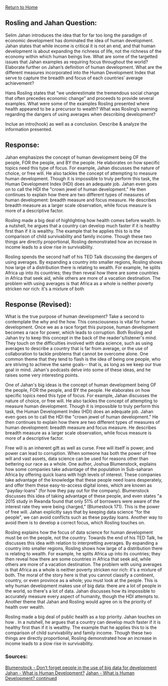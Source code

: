 [Return to Home](https://chase4eck.github.io/workshop-/)

## Rosling and Jahan Question:
Selim Jahan introduces the idea that for far too long the paradigm of economic development has dominated the idea of human development. Jahan states that while income is critical it is not an end, and that human development is about expanding the richness of life, not the richness of the economy within which human beings live. What are some of the targetted issues that Jahan examples as requiring focus throughout the world? Elaborate further on Jahan’s definition of human development. What are the different measures incorporated into the Human Development Index that serve to capture the breadth and focus of each countries’ average achievement?

Hans Rosling states that “we underestimate the tremendous social change that often precedes economic change” and proceeds to provide several examples. What were some of the examples Rosling presented where health appeared to be a precursor to wealth? What was Rosling’s warning regarding the dangers of using averages when describing development?

Inclue an intro(hook) as well as a conclusion. Describe & analyze the information presented. 

## Response:

Jahan emphasizes the concept of human development being OF the people, FOR the people, and BY the people. He elaborates on how specific topics need this type of focus. For example, Jahan discusses the nature of choice, or free will. He also tackles the concept of attempting to measure human development. Though it is impossible to truly perform this task, the Human Development Index (HDI) does an adequate job. Jahan even goes on to call the HDI the "crown jewel of human development." He then continues to explain how there are two different types of measures of human development: breadth measure and focus measure. He describes breadth measure as a larger scale observation, while focus measure is more of a descriptive factor.

Rosling made a big deal of highlighting how health comes before wealth. In a nutshell, he argues that a country can develop much faster if it is healthy first than if it is wealthy. The example that he applies this to is the comparison of child survivability and family income. Though these two things are directly proportional, Rosling demonstrated how an increase in income leads to a slow rise in survivability. 

Rosling spends the second half of his TED Talk discussing the dangers of using averages. By expanding a country into smaller regions, Rosling shows how large of a distribution there is relating to wealth. For example, he splits Africa up into its countries; they then reveal how there are some countries in Africa that seek aid, while others are more of a vacation destination. The problem with using averages is that Africa as a whole is neither poverty stricken nor rich: it's a mixture of both

## Response (Revised):

What is the true purpose of human development? Take a second to contemplate the why and the how. This consciousness is vital for human development. Once we as a race forget this purpose, human development becomes a race for power, which leads to corruption. Both Rosling and Jahan try to keep this concept in the back of the reader's/listener's mind. They touch on the difficulties involved with data science, such as using averages to describe a country that is far from average, or the use of collaboration to tackle problems that cannot be overcome alone. One common theme that they tend to flash is the idea of being one people, who are striving to achieve the same goals-- that is, as long as we keep our true goal in mind. Jahan's podcasts delve into some of these ideas, and he raises some very interesting points. 

One of Jahan's big ideas is the concept of human development being OF the people, FOR the people, and BY the people. He elaborates on how specific topics need this type of focus. For example, Jahan discusses the nature of choice, or free will. He also tackles the concept of attempting to measure human development. Though it is impossible to truly perform this task, the Human Development Index (HDI) does an adequate job. Jahan even goes on to call the HDI the "crown jewel of human development." He then continues to explain how there are two different types of measures of human development: breadth measure and focus measure. He describes breadth measure as a larger scale observation, while focus measure is more of a descriptive factor.

Free will is an inherent gift as well as curse. Free will itself is power, and power can lead to corruption. When someone has both the power of free will and vast assets, data science can be used for reasons other than bettering our race as a whole. One author, Joshua Blumenstock, explains how some companies take advantage of the population in Sub-saharan Africa by offering quick loans with high levels of interest. These companies take advantage of the knowledge that these people need loans desperately, and offer them these easy-to-access digital lones, which are known as "payday-loans" (for how they pay out for the company). Blumenstock discusses this idea of taking advantage of these people, and even states "a 2015 study in Rwanda found that only 51% of borrowers were aware of the interest rate they were being charged," (Blumestock 171). This is the power of free will. Jahan explicitly says that by keeping data science "for the people", we can avoid conflicts such as these payday loans. Another way to avoid them is to develop a correct focus, which Rosling touches on.

Rosling explains how the focus of data science for human development must be on the people, not the country. Towards the end of his TED Talk, he discusses this idea with relation to interpretting averages. By expanding a country into smaller regions, Rosling shows how large of a distribution there is relating to wealth. For example, he splits Africa up into its countries; they then reveal how there are some countries in Africa that seek aid, while others are more of a vacation destination. The problem with using averages is that Africa as a whole is neither poverty stricken nor rich: it's a mixture of both. The moral of the story here is that you cannot classify a continent, country, or even province as a whole; you must look at the people. This is why human development makes use of big data: there are a lot of people in the world, so there's a lot of data. Jahan discusses how its impossible to accurately measure every aspect of humanity, though the HDI attempts to. Another theme that Jahan and Rosling would agree on is the priority of health over wealth.

Rosling made a big deal of public health as a top priority. Jahan touches on how . In a nutshell, he argues that a country can develop much faster if it is healthy first than if it is wealthy. The example that he applies this to is the comparison of child survivability and family income. Though these two things are directly proportional, Rosling demonstrated how an increase in income leads to a slow rise in survivability. 


### Sources:
[Blumenstock - Don’t forget people in the use of big data for development](https://www.nature.com/magazine-assets/d41586-018-06215-5/d41586-018-06215-5.pdf)
[Jahan - What is Human Development?](https://soundcloud.com/hdro-web/what-is-human-development)
[Jahan - What is Human Development? continued](https://soundcloud.com/hdro-web/hdr2015theme)
